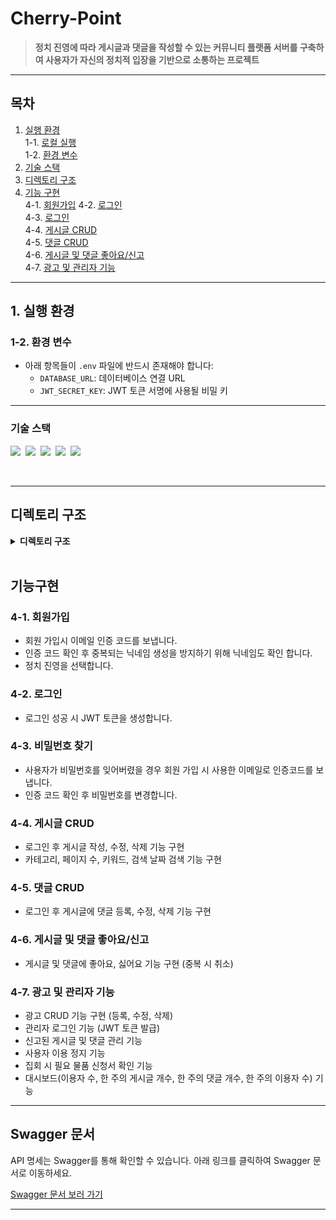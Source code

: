 # **Cherry-Point**  
> **정치 진영에 따라 게시글과 댓글을 작성할 수 있는 커뮤니티 플랫폼 서버를 구축하여 사용자가 자신의 정치적 입장을 기반으로 소통하는 프로젝트**

---

## **목차**
1. [실행 환경](#1-실행-환경)  
   1-1. [로컬 실행](#1-1-로컬-실행)  
   1-2. [환경 변수](#1-2-환경-변수)  
2. [기술 스택](#2-기술-스택)  
3. [디렉토리 구조](#3-디렉토리-구조)  
4. [기능 구현](#4-기능-구현)  
   4-1. [회원가입](#4-1-회원가입)
   4-2. [로그인](#4-2-로그인)  
   4-3. [로그인](#4-3-비밀번호-찾기)  
   4-4. [게시글 CRUD](#4-4-게시글-crud)  
   4-5. [댓글 CRUD](#4-5-댓글-crud)  
   4-6. [게시글 및 댓글 좋아요/신고](#4-6-게시글-및-댓글-좋아요신고)  
   4-7. [광고 및 관리자 기능](#4-7-광고-및-관리자-기능)  

---

## **1. 실행 환경**
### **1-2. 환경 변수**  
- 아래 항목들이 `.env` 파일에 반드시 존재해야 합니다:
  - `DATABASE_URL`: 데이터베이스 연결 URL
  - `JWT_SECRET_KEY`: JWT 토큰 서명에 사용될 비밀 키

---

### 기술 스택
<img src="https://img.shields.io/badge/TypeScript-version 5-3178C6">&nbsp;
<img src="https://img.shields.io/badge/Nest.js-version 10-E0234E">&nbsp;
<img src="https://img.shields.io/badge/TypeORM-version 0.3-fcad03">&nbsp;
<img src="https://img.shields.io/badge/MySQL-version 8-00758F">&nbsp;
<img src="https://img.shields.io/badge/Prisma-4.0-2D3748">&nbsp;

</br>

---

## 디렉토리 구조

<details>
<summary><strong>디렉토리 구조</strong></summary>
<div markdown="1">
 
```bash
─prisma
├─src
│  ├─constants
│  ├─decorators
│  ├─helper
│  ├─middle-ware
│  └─module
│      ├─admin
│      ├─advertisement
│      ├─auth
│      ├─category
│      ├─flag
│      ├─mailgun
│      ├─political-orientation
│      ├─posting
│      ├─prisma
│      ├─reply
│      ├─report
│      ├─upload
│      ├─user
│      └─verification-code
└─test
```
</div>
</details>

</br>

## 기능구현
### **4-1. 회원가입** 
* 회원 가입시 이메일 인증 코드를 보냅니다.
* 인증 코드 확인 후 중복되는 닉네임 생성을 방지하기 위해 닉네임도 확인 합니다.
* 정치 진영을 선택합니다.
  
### **4-2. 로그인** 
* 로그인 성공 시 JWT 토큰을 생성합니다.

### **4-3. 비밀번호 찾기**
* 사용자가 비밀번호를 잊어버렸을 경우 회원 가입 시 사용한 이메일로 인증코드를 보냅니다.
* 인증 코드 확인 후 비밀번호를 변경합니다.

### **4-4. 게시글 CRUD**
* 로그인 후 게시글 작성, 수정, 삭제 기능 구현
* 카테고리, 페이지 수, 키워드, 검색 날짜 검색 기능 구현

### **4-5. 댓글 CRUD**
* 로그인 후 게시글에 댓글 등록, 수정, 삭제 기능 구현

### **4-6. 게시글 및 댓글 좋아요/신고**
* 게시글 및 댓글에 좋아요, 싫어요 기능 구현 (중복 시 취소)

### **4-7. 광고 및 관리자 기능**
* 광고 CRUD 기능 구현 (등록, 수정, 삭제)
* 관리자 로그인 기능 (JWT 토큰 발급)
* 신고된 게시글 및 댓글 관리 기능
* 사용자 이용 정지 기능
* 집회 시 필요 물품 신청서 확인 기능
* 대시보드(이용자 수, 한 주의 게시글 개수, 한 주의 댓글 개수, 한 주의 이용자 수) 기능

 ---
 
 ## **Swagger 문서**
API 명세는 Swagger를 통해 확인할 수 있습니다. 아래 링크를 클릭하여 Swagger 문서로 이동하세요.

[Swagger 문서 보러 가기](https://github.com/user-attachments/assets/d252816a-68b6-4f10-a368-597e6c476605)

---
